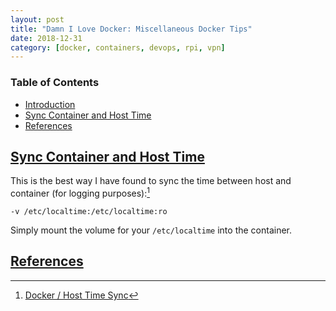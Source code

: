 ```yaml
---
layout: post
title: "Damn I Love Docker: Miscellaneous Docker Tips"
date: 2018-12-31
category: [docker, containers, devops, rpi, vpn]
---
```

### <a name="toc"></a> Table of Contents
* [Introduction](#intro)
* [Sync Container and Host Time](#time)
* [References](#references)

## <a name="time"></a> [Sync Container and Host Time](#toc)
This is the best way I have found to sync the time between host and container
(for logging purposes):[^fn1]
```
-v /etc/localtime:/etc/localtime:ro
```
Simply mount the volume for your `/etc/localtime` into the container.


## <a name="references"></a> [References](#toc)
[^fn1]: [Docker / Host Time Sync](https://stackoverflow.com/a/24568137/6926917)
[^fn2]: [Dockerhub kylemanna/openvpn](https://hub.docker.com/r/tigerj/rpi-ovpn/)

